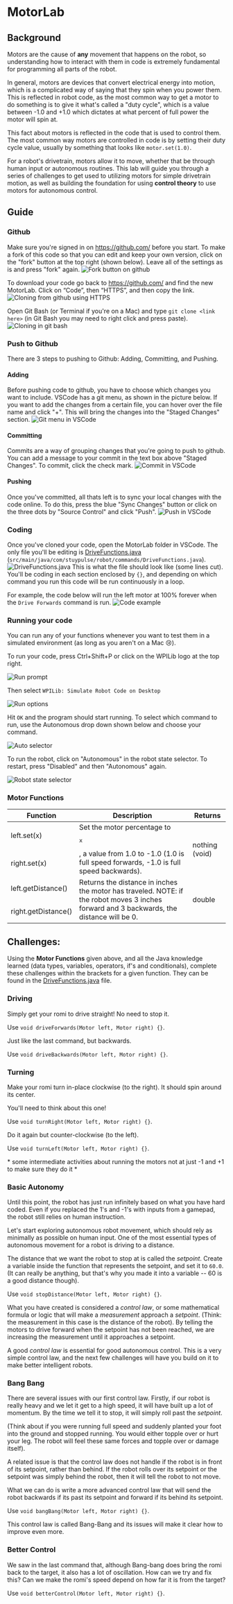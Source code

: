 # MotorLab

## Background

Motors are the cause of **any** movement that happens on the robot, so understanding how to interact with them in code is extremely fundamental for programming all parts of the robot. 

In general, motors are devices that convert electrical energy into motion, which is a complicated way of saying that they spin when you power them. This is reflected in robot code, as the most common way to get a motor to do something is to give it what's called a "duty cycle", which is a value between -1.0 and +1.0 which dictates at what percent of full power the motor will spin at. 

This fact about motors is reflected in the code that is used to control them. The most common way motors are controlled in code is by setting their duty cycle value, usually by something that looks like `motor.set(1.0)`. 

For a robot's drivetrain, motors allow it to move, whether that be through human input or autonomous routines. This lab will guide you through a series of challenges to get used to utilizing motors for simple drivetrain motion, as well as building the foundation for using **control theory** to use motors for autonomous control.

## Guide

### Github
Make sure you're signed in on https://github.com/ before you start. To make a fork of this code so that you can edit and keep your own version, click on the "fork" button at the top right (shown below). Leave all of the settings as is and press "fork" again.
![Fork button on github](images/fork.png)

To download your code go back to https://github.com/ and find the new MotorLab. Click on “Code”, then “HTTPS”, and then copy the link.
![Cloning from github using HTTPS](images/clone.png)

Open Git Bash (or Terminal if you're on a Mac) and type `git clone <link here>` (in Git Bash you may need to right click and press paste).
![Cloning in git bash](images/term.png)

### Push to Github

There are 3 steps to pushing to Github: Adding, Committing, and Pushing.

#### Adding

Before pushing code to github, you have to choose which changes you want to include. VSCode has a git menu, as shown in the picture below. If you want to add the changes from a certain file, you can hover over the file name and click "+". This will bring the changes into the "Staged Changes" section.
![Git menu in VSCode](images/stage.jpg)

#### Committing

Commits are a way of grouping changes that you're going to push to github. You can add a message to your commit in the text box above "Staged Changes". To commit, click the check mark.
![Commit in VSCode](images/commit.jpg)

#### Pushing

Once you've committed, all thats left is to sync your local changes with the code online. To do this, press the blue "Sync Changes" button or click on the three dots by "Source Control" and click "Push".
![Push in VSCode](images/push.jpg)


### Coding
Once you've cloned your code, open the MotorLab folder in VSCode. The only file you'll be editing is [DriveFunctions.java](src/main/java/com/stuypulse/robot/commands/DriveFunctions.java) (`src/main/java/com/stuypulse/robot/commands/DriveFunctions.java`).
![DriveFunctions.java](images/drivefuncs.png)
This is what the file should look like (some lines cut). You'll be coding in each section enclosed by `{}`, and depending on which command you run this code will be run continuously in a loop.

For example, the code below will run the left motor at 100% forever when the `Drive Forwards` command is run.
![Code example](images/driveexample.png)

### Running your code
You can run any of your functions whenever you want to test them in a simulated environment (as long as you aren't on a Mac 😢).

To run your code, press Ctrl+Shift+P or click on the WPILib logo at the top right.

![Run prompt](images/runprompt.png)

Then select `WPILib: Simulate Robot Code on Desktop`

![Run options](images/runmenu.png)

Hit `OK` and the program should start running.
To select which command to run, use the Autonomous drop down shown below and choose your command.

![Auto selector](images/autochooser.png)

To run the robot, click on "Autonomous" in the robot state selector. To restart, press "Disabled" and then "Autonomous" again.

![Robot state selector](images/robotstate.png)

### Motor Functions
<table>
    <thead>
        <tr>
            <th>Function</th>
            <th>Description</th>
            <th>Returns</th>
        </tr>
    </thead>
    <tbody>
        <tr>
            <td>left.set(x)</td>
            <td rowspan=2>Set the motor percentage to <pre>x</pre>, a value from 1.0 to -1.0 (1.0 is full speed forwards, -1.0 is full speed backwards).</td>
            <td rowspan=2>nothing (void)</td>
        </tr>
        <tr>
            <td>right.set(x)</td>
        </tr>
        <tr>
            <td>left.getDistance()</td>
            <td rowspan=2>Returns the distance in inches the motor has traveled. NOTE: if the robot moves 3 inches forward and 3 backwards, the distance will be 0.</td>
            <td rowspan=2>double</td>
        </tr>
        <tr>
            <td>right.getDistance()</td>
        </tr>
    </tbody>
</table>

## Challenges:

Using the **Motor Functions** given above, and all the Java knowledge learned (data types, variables, operators, if's and conditionals), complete these challenges within the brackets for a given function. They can be found in the [DriveFunctions.java](src/main/java/com/stuypulse/robot/commands/DriveFunctions.java) file. 

### Driving
Simply get your romi to drive straight! No need to stop it.

Use `void driveForwards(Motor left, Motor right) {}`.

Just like the last command, but backwards.

Use `void driveBackwards(Motor left, Motor right) {}`.

### Turning
Make your romi turn in-place clockwise (to the right). It should spin around its center.

You'll need to think about this one!

Use `void turnRight(Motor left, Motor right) {}`.

Do it again but counter-clockwise (to the left).

Use `void turnLeft(Motor left, Motor right) {}`.


\* some intermediate activities about running the motors not at just -1 and +1 to make sure they do it *

### Basic Autonomy
Until this point, the robot has just run infinitely based on what you have hard coded. Even if you replaced the 1's and -1's with inputs from a gamepad, the robot still relies on human instruction. 

Let's start exploring autonomous robot movement, which should rely as minimally as possible on human input. One of the most essential types of autonomous movement for a robot is driving to a distance.

The distance that we want the robot to stop at is called the *setpoint*. Create a variable inside the function that represents the setpoint, and set it to `60.0`. (It can really be anything, but that's why you made it into a variable -- 60 is a good distance though). 

Use `void stopDistance(Motor left, Motor right) {}`.

What you have created is considered a *control law*, or some mathematical formula or logic that will make a *measurement* approach a *setpoint*. (Think: the measurement in this case is the distance of the robot). By telling the motors to drive forward when the setpoint has not been reached, we are increasing the measurement until it approaches a setpoint.

A good *control law* is essential for good autonomous control. This is a very simple control law, and the next few challenges will have you build on it to make better intelligent robots.

### Bang Bang
There are several issues with our first control law. Firstly, if our robot is really heavy and we let it get to a high speed, it will have built up a lot of momentum. By the time we tell it to stop, it will simply roll past the *setpoint*. 

(Think about if you were running full speed and suddenly planted your foot into the ground and stopped running. You would either topple over or hurt your leg. The robot will feel these same forces and topple over or damage itself).

A related issue is that the control law does not handle if the robot is in front of its setpoint, rather than behind. If the robot rolls over its setpoint or the setpoint was simply behind the robot, then it will tell the robot to not move. 

What we can do is write a more advanced control law that will send the robot backwards if its past its setpoint and forward if its behind its setpoint.

Use `void bangBang(Motor left, Motor right) {}`.

This control law is called Bang-Bang and its issues will make it clear how to improve even more.

### Better Control
We saw in the last command that, although Bang-bang does bring the romi back to the target, it also has a lot of oscillation. How can we try and fix this? Can we make the romi's speed depend on how far it is from the target?

Use `void betterControl(Motor left, Motor right) {}`.
